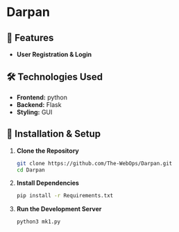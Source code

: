 # Darpan

## 🌟 Features

- **User Registration & Login**

## 🛠 Technologies Used

- **Frontend:** python
- **Backend:** Flask
- **Styling:** GUI

## 🚀 Installation & Setup

1. **Clone the Repository**
   ```sh
   git clone https://github.com/The-WebOps/Darpan.git
   cd Darpan
   ```
2. **Install Dependencies**
   ```sh
   pip install -r Requirements.txt
   ```
3. **Run the Development Server**
   ```sh
   python3 mk1.py
   ```



